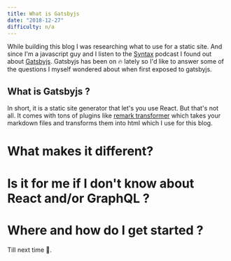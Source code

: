 ```yaml
---
title: What is Gatsbyjs
date: "2018-12-27"
difficulty: n/a
---
```


While building this blog I was researching what to use for a static site. And since I'm a javascript guy and I listen to the [Syntax](https://syntax.fm/) podcast I found out about [Gatsbyjs](https://www.gatsbyjs.org/).
Gatsbyjs has been on 🔥 lately so I'd like to answer some of the questions I myself wondered about when first exposed to gatsbyjs.

## What is Gatsbyjs ?

In short, it is a static site generator that let's you use React.
But that's not all.
It comes with tons of plugins like [remark transformer](https://www.gatsbyjs.org/packages/gatsby-transformer-remark/) which takes your markdown files and transforms them into html which I use for this blog.

# What makes it different?

# Is it for me if I don't know about React and/or GraphQL ?

# Where and how do I get started ?

Till next time 👋.